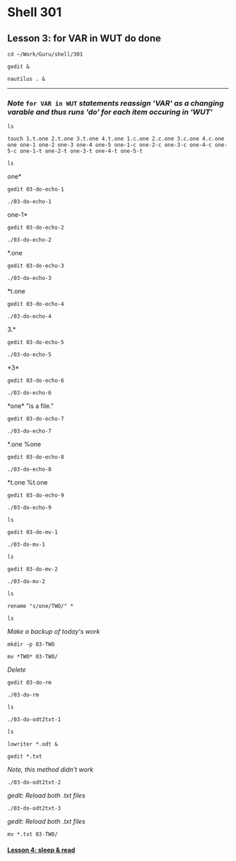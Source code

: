 # Shell 301
## Lesson 3: for VAR in WUT do done

`cd ~/Work/Guru/shell/301`

`gedit &`

`nautilus . &`
___

### *Note* `for VAR in WUT` *statements reassign 'VAR' as a changing varable and thus runs 'do' for each item occuring in 'WUT'*

`ls`

`touch 1.t.one 2.t.one 3.t.one 4.t.one 1.c.one 2.c.one 3.c.one 4.c.one one one-1 one-2 one-3 one-4 one-5 one-1-c one-2-c one-3-c one-4-c one-5-c one-1-t one-2-t one-3-t one-4-t one-5-t`

`ls`

one*

`gedit 03-do-echo-1`

`./03-do-echo-1`

one-1*

`gedit 03-do-echo-2`

`./03-do-echo-2`

*.one

`gedit 03-do-echo-3`

`./03-do-echo-3`

*t.one

`gedit 03-do-echo-4`

`./03-do-echo-4`

3.*

`gedit 03-do-echo-5`

`./03-do-echo-5`

\*3*

`gedit 03-do-echo-6`

`./03-do-echo-6`

\*one* "is a file."

`gedit 03-do-echo-7`

`./03-do-echo-7`

*.one %one

`gedit 03-do-echo-8`

`./03-do-echo-8`

*t.one %t.one

`gedit 03-do-echo-9`

`./03-do-echo-9`

`ls`

`gedit 03-do-mv-1`

`./03-do-mv-1`

`ls`

`gedit 03-do-mv-2`

`./03-do-mv-2`

`ls`

`rename "s/one/TWO/" *`

`ls`

*Make a backup of today's work*

`mkdir -p 03-TWO`

`mv *TWO* 03-TWO/`

*Delete*

`gedit 03-do-rm`

`./03-do-rm`

`ls`

`./03-do-odt2txt-1`

`ls`

`lowriter *.odt &`

`gedit *.txt`

*Note, this method didn't work*

`./03-do-odt2txt-2`

*gedit: Reload both .txt files*

`./03-do-odt2txt-3`

*gedit: Reload both .txt files*

`mv *.txt 03-TWO/`

#### [Lesson 4: sleep & read](https://github.com/inkVerb/guru/blob/master/301-shell/Lesson-04.md)
